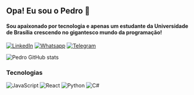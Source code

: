 ## Opa! Eu sou o Pedro 🤙
#### Sou apaixonado por tecnologia e apenas um estudante da Universidade de Brasília crescendo no gigantesco mundo da programação!

[![LinkedIn](https://img.shields.io/badge/LinkedIn-0077B5?style=for-the-badge&logo=linkedin&logoColor=white)](https://www.linkedin.com/in/pedro-henrique-faria-mota-976b77230/)
[![Whatsapp](https://img.shields.io/badge/WhatsApp-25D366?style=for-the-badge&logo=whatsapp&logoColor=white)](https://wa.me/5561983156033)
[![Telegram](https://img.shields.io/badge/Telegram-2CA5E0?style=for-the-badge&logo=telegram&logoColor=white)](https://t.me/PhFaria)

![Pedro GitHub stats](https://github-readme-stats.vercel.app/api?username=PhFariaa&show_icons=true&theme=dracula)

### Tecnologias
![JavaScript](https://img.shields.io/badge/javascript-%23323330.svg?style=for-the-badge&logo=javascript&logoColor=%23F7DF1E)
![React](https://img.shields.io/badge/react-%2320232a.svg?style=for-the-badge&logo=react&logoColor=%2361DAFB)
![Python](https://img.shields.io/badge/python-3670A0?style=for-the-badge&logo=python&logoColor=ffdd54)
![C#](https://img.shields.io/badge/c%23-%23239120.svg?style=for-the-badge&logo=csharp&logoColor=white)

